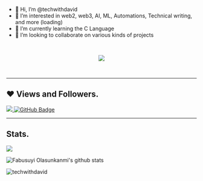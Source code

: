 - 👋 Hi, I’m @techwithdavid
- 👀 I’m interested in web2, web3, AI, ML, Automations, Technical writing, and more (loading)
- 🌱 I’m currently learning the C Language 
- 💞️ I’m looking to collaborate on various kinds of projects

<br>

<p align="center">
<a href="https://twitter.com/techguy_daveed/" alt="twitter"><img src="https://img.shields.io/twitter/follow/techguy_daveed?color=1DA1F2&logo=twitter&style=for-the-badge" /></a>
</p>

<br>

<hr>

## ❤ Views and Followers.

<a href="https://github.com/techwithdavid/github-profile-views-counter">
    <img src="https://komarev.com/ghpvc/?username=techwithdavid">
</a>
<a href="https://github.com/techwithdavid?tab=followers"><img src="https://img.shields.io/github/followers/techwithdavid?label=Followers&style=social" alt="GitHub Badge"></a>

<br>
<hr>

 ## Stats.
 <p><img align="center" src="https://github-readme-stats.vercel.app/api/top-langs/?username=techwithdavid&layout=compact&theme=dark&hide_border=false" /></p>
<p><img align="center" src="https://github-readme-stats.vercel.app/api?username=techwithdavid&show_icons=true&include_all_commits=true&count_private=true&layout=compact&theme=dark&hide_border=false&border_radius=2&hide=contribs" alt="Fabusuyi Olasunkanmi's github stats" /></p>

<p><img align="center" src="https://github-readme-streak-stats.herokuapp.com/?user=techwithdavid&theme=dark" alt="techwithdavid" /></p>
<br/>


<!---
techwithdavid/techwithdavid is a ✨ special ✨ repository because its `README.md` (this file) appears on your GitHub profile.
You can click the Preview link to take a look at your changes.
--->
